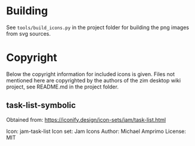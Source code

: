 Building
========

See `tools/build_icons.py` in the project folder for building the png images
from svg sources.


Copyright
=========

Below the copyright information for included icons is given.
Files not mentioned here are copyrighted by the authors of the
zim desktop wiki project, see README.md in the project folder.

## task-list-symbolic

Obtained from: https://iconify.design/icon-sets/jam/task-list.html

Icon:  jam-task-list
Icon set: Jam Icons
Author: Michael Amprimo
License: MIT
